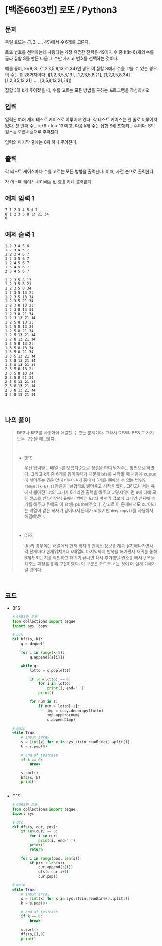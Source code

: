 # [백준6603번] 로또 / Python3

## 문제

독일 로또는 {1, 2, ..., 49}에서 수 6개를 고른다.

로또 번호를 선택하는데 사용되는 가장 유명한 전략은 49가지 수 중 k(k>6)개의 수를 골라 집합 S를 만든 다음 그 수만 가지고 번호를 선택하는 것이다.

예를 들어, k=8, S={1,2,3,5,8,13,21,34}인 경우 이 집합 S에서 수를 고를 수 있는 경우의 수는 총 28가지이다. ([1,2,3,5,8,13], [1,2,3,5,8,21], [1,2,3,5,8,34], [1,2,3,5,13,21], ..., [3,5,8,13,21,34])

집합 S와 k가 주어졌을 때, 수를 고르는 모든 방법을 구하는 프로그램을 작성하시오.

## 입력

입력은 여러 개의 테스트 케이스로 이루어져 있다. 각 테스트 케이스는 한 줄로 이루어져 있다. 첫 번째 수는 k (6 < k < 13)이고, 다음 k개 수는 집합 S에 포함되는 수이다. S의 원소는 오름차순으로 주어진다.

입력의 마지막 줄에는 0이 하나 주어진다. 

## 출력

각 테스트 케이스마다 수를 고르는 모든 방법을 출력한다. 이때, 사전 순으로 출력한다.

각 테스트 케이스 사이에는 빈 줄을 하나 출력한다.

## 예제 입력 1

```
7 1 2 3 4 5 6 7
8 1 2 3 5 8 13 21 34
0
```

## 예제 출력 1

```
1 2 3 4 5 6
1 2 3 4 5 7
1 2 3 4 6 7
1 2 3 5 6 7
1 2 4 5 6 7
1 3 4 5 6 7
2 3 4 5 6 7

1 2 3 5 8 13
1 2 3 5 8 21
1 2 3 5 8 34
1 2 3 5 13 21
1 2 3 5 13 34
1 2 3 5 21 34
1 2 3 8 13 21
1 2 3 8 13 34
1 2 3 8 21 34
1 2 3 13 21 34
1 2 5 8 13 21
1 2 5 8 13 34
1 2 5 8 21 34
1 2 5 13 21 34
1 2 8 13 21 34
1 3 5 8 13 21
1 3 5 8 13 34
1 3 5 8 21 34
1 3 5 13 21 34
1 3 8 13 21 34
1 5 8 13 21 34
2 3 5 8 13 21
2 3 5 8 13 34
2 3 5 8 21 34
2 3 5 13 21 34
2 3 8 13 21 34
2 5 8 13 21 34
3 5 8 13 21 34
```

<br>

## 나의 풀이

> DFS나 BFS를 사용하여 해결할 수 있는 문제이다. 그래서 DFS와 BFS 두 가지 모두 구현을 해보았다.
>
> <br>
>
> - BFS
>
>   우선 입력받는 배열 s를 오름차순으로 정렬을 하여 넘겨주는 방법으로 하였다. 그리고 k개 중 6개를 뽑아야하기 때문에 bfs를 시작할 때 처음에 queue에 넣어주는 것은 앞에서부터 k개 중에서 6개를 뽑아낼 수 있는 범위인 `range((k-6)-1)`만큼을 list형태로 넣어주고 시작을 했다. 그리고나서는 큐에서 뽑아진 list의 크기가 6개라면 출력을 해주고 그렇지않다면 s에 대해 모든 원소를 반복하면서 큐에서 뽑아진 list의 마지막 값보다 크다면 맨뒤에 추가를 해주고 큐에도 이 list를 push해주었다. 참고로 이 문제에서도 cur이라는 배열이 얕은 복사가 일어나서 문제가 되었지만 `deepcopy()`를 사용해서 해결해냈다.
>
> <br>
>
> - DFS
>
>   dfs의 경우에는 배열에서 현재 위치의 인덱스 정보를 계속 유지해나가면서 각 단계마다 현재위치부터 s배열의 마지막까지 반복을 해가면서 재귀를 통해 6개가 되는지를 확인하고 재귀가 끝나면 다시 추가했던 원소를 빼서 반복을 해주는 과정을 통해 구현하였다. 이 부분은 코드로 보는 것이 더 쉽게 이해가 갈 것이다.

<br>

## 코드

- BFS

  ```python
  # 6603번 로또
  from collections import deque
  import sys, copy
  
  # bfs
  def bfs(s, k):
      q = deque()
      
      for i in range(k-5):
          q.append([s[i]])
  
      while q:
          lotto = q.popleft()
  
          if len(lotto) == 6:
              for i in lotto:
                  print(i, end=' ')
              print()
  
          for num in s:
              if num > lotto[-1]:
                  tmp = copy.deepcopy(lotto)
                  tmp.append(num)
                  q.append(tmp)
  
  # main
  while True:
      # input array
      s = [int(x) for x in sys.stdin.readline().split()]
      k = s.pop(0)
  
      # end of testcase
      if k == 0:
          break
  
      s.sort()
      bfs(s, k)
      print()
      
  ```

- DFS

  ```python
  # 6603번 로또
  from collections import deque
  import sys
  
  # dfs
  def dfs(s, cur, pos):
      if len(cur) == 6:
          for i in cur:
              print(i, end=' ')
          print()
          return
  
      for i in range(pos, len(s)):
          if pos < len(s):
              cur.append(s[i])
              dfs(s,cur,i+1)
              cur.pop()
  
  # main
  while True:
      # input array
      s = [int(x) for x in sys.stdin.readline().split()]
      k = s.pop(0)
  
      # end of testcase
      if k == 0:
          break
  
      s.sort()
      dfs(s,[],0)
      print()
      
  ```

  